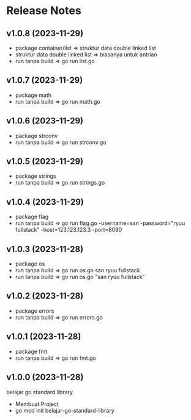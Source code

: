 # Release Notes


## v1.0.8 (2023-11-29)

- package container/list => struktur data double linked list
- struktur data double linked list => biasanya untuk antrian
- run tanpa build => go run list.go

## v1.0.7 (2023-11-29)

- package math
- run tanpa build => go run math.go

## v1.0.6 (2023-11-29)

- package strconv
- run tanpa build => go run strconv.go

## v1.0.5 (2023-11-29)

- package strings
- run tanpa build => go run strings.go

## v1.0.4 (2023-11-29)

- package flag
- run tanpa build => go run flag.go -username=san -password="ryuu fullstack" -host=123.123.123.3 -port=8090

## v1.0.3 (2023-11-28)

- package os
- run tanpa build => go run os.go san ryuu fullstack
- run tanpa build => go run os.go "san ryuu fullstack"

## v1.0.2 (2023-11-28)

- package errors
- run tanpa build => go run errors.go

## v1.0.1 (2023-11-28)

- package fmt
- run tanpa build => go run fmt.go

## v1.0.0 (2023-11-28)

belajar go standard library.

- Membuat Project
- go mod init belajar-go-standard-library
